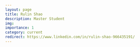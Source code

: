 ```yaml
---
layout: page
title: Rulin Shao
description: Master Student
img:
importance: 1
category: current
redirect: https://www.linkedin.com/in/rulin-shao-966435191/
---
```

